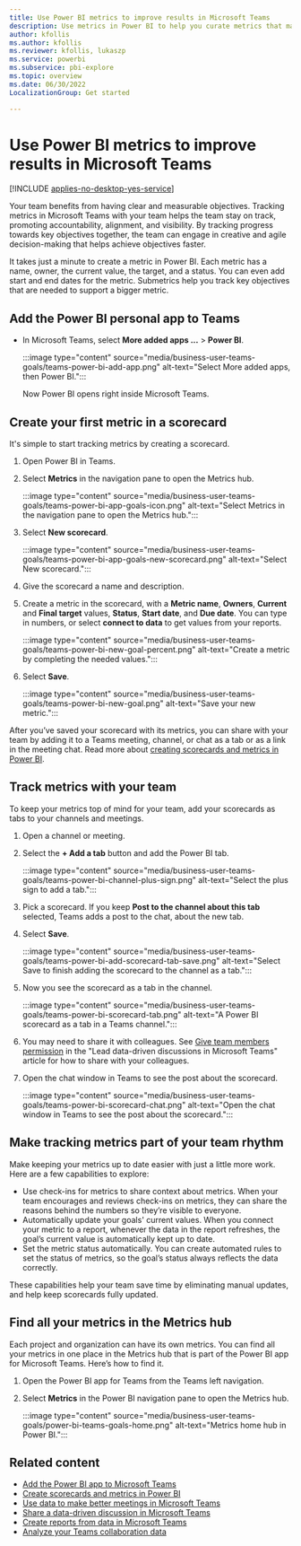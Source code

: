 ```yaml
---
title: Use Power BI metrics to improve results in Microsoft Teams
description: Use metrics in Power BI to help you curate metrics that matter, assign them to the right people, and track over time.
author: kfollis
ms.author: kfollis
ms.reviewer: kfollis, lukaszp
ms.service: powerbi
ms.subservice: pbi-explore
ms.topic: overview
ms.date: 06/30/2022
LocalizationGroup: Get started

---
```


# Use Power BI metrics to improve results in Microsoft Teams

[!INCLUDE [applies-no-desktop-yes-service](../includes/applies-no-desktop-yes-service.md)]

Your team benefits from having clear and measurable objectives. Tracking metrics in Microsoft Teams with your team helps the team stay on track, promoting accountability, alignment, and visibility. By tracking progress towards key objectives together, the team can engage in creative and agile decision-making that helps achieve objectives faster. 

It takes just a minute to create a metric in Power BI. Each metric has a name, owner, the current value, the target, and a status. You can even add start and end dates for the metric. Submetrics help you track key objectives that are needed to support a bigger metric.

## Add the Power BI personal app to Teams

- In Microsoft Teams, select **More added apps ...** > **Power BI**.

    :::image type="content" source="media/business-user-teams-goals/teams-power-bi-add-app.png" alt-text="Select More added apps, then Power BI.":::

    Now Power BI opens right inside Microsoft Teams.

## Create your first metric in a scorecard

It's simple to start tracking metrics by creating a scorecard.

1. Open Power BI in Teams.
2. Select **Metrics** in the navigation pane to open the Metrics hub.

    :::image type="content" source="media/business-user-teams-goals/teams-power-bi-app-goals-icon.png" alt-text="Select Metrics in the navigation pane to open the Metrics hub.":::

3. Select **New scorecard**.

    :::image type="content" source="media/business-user-teams-goals/teams-power-bi-app-goals-new-scorecard.png" alt-text="Select New scorecard.":::

1. Give the scorecard a name and description.
1. Create a metric in the scorecard, with a **Metric name**, **Owners**, **Current** and **Final target** values, **Status**, **Start date**, and **Due date**. You can type in numbers, or select **connect to data** to get values from your reports.

    :::image type="content" source="media/business-user-teams-goals/teams-power-bi-new-goal-percent.png" alt-text="Create a metric by completing the needed values.":::

1. Select **Save**.

    :::image type="content" source="media/business-user-teams-goals/teams-power-bi-new-goal.png" alt-text="Save your new metric.":::

After you’ve saved your scorecard with its metrics, you can share with your team by adding it to a Teams meeting, channel, or chat as a tab or as a link in the meeting chat. Read more about [creating scorecards and metrics in Power BI](../create-reports/service-goals-introduction.md).

## Track metrics with your team

To keep your metrics top of mind for your team, add your scorecards as tabs to your channels and meetings.

1. Open a channel or meeting.
4. Select the **+ Add a tab** button and add the Power BI tab.

    :::image type="content" source="media/business-user-teams-goals/teams-power-bi-channel-plus-sign.png" alt-text="Select the plus sign to add a tab.":::

3. Pick a scorecard. If you keep **Post to the channel about this tab** selected, Teams adds a post to the chat, about the new tab.

1. Select **Save**.

    :::image type="content" source="media/business-user-teams-goals/teams-power-bi-add-scorecard-tab-save.png" alt-text="Select Save to finish adding the scorecard to the channel as a tab.":::

1. Now you see the scorecard as a tab in the channel.

    :::image type="content" source="media/business-user-teams-goals/teams-power-bi-scorecard-tab.png" alt-text="A Power BI scorecard as a tab in a Teams channel.":::

1. You may need to share it with colleagues. See [Give team members permission](business-user-teams-share-data.md#give-team-members-permission) in the "Lead data-driven discussions in Microsoft Teams" article for how to share with your colleagues.

1. Open the chat window in Teams to see the post about the scorecard.

    :::image type="content" source="media/business-user-teams-goals/teams-power-bi-scorecard-chat.png" alt-text="Open the chat window in Teams to see the post about the scorecard.":::

## Make tracking metrics part of your team rhythm

Make keeping your metrics up to date easier with just a little more work. Here are a few capabilities to explore:

- Use check-ins for metrics to share context about metrics. When your team encourages and reviews check-ins on metrics, they can share the reasons behind the numbers so they’re visible to everyone.
- Automatically update your goals' current values. When you connect your metric to a report, whenever the data in the report refreshes, the goal’s current value is automatically kept up to date. 
- Set the metric status automatically.  You can create automated rules to set the status of metrics, so the goal’s status always reflects the data correctly.

These capabilities help your team save time by eliminating manual updates, and help keep scorecards fully updated.

## Find all your metrics in the Metrics hub

Each project and organization can have its own metrics. You can find all your metrics in one place in the Metrics hub that is part of the Power BI app for Microsoft Teams. Here’s how to find it.

1. Open the Power BI app for Teams from the Teams left navigation.
2. Select **Metrics** in the Power BI navigation pane to open the Metrics hub.

    :::image type="content" source="media/business-user-teams-goals/power-bi-teams-goals-home.png" alt-text="Metrics home hub in Power BI.":::

## Related content

- [Add the Power BI app to Microsoft Teams](../collaborate-share/service-microsoft-teams-app.md)
- [Create scorecards and metrics in Power BI](../create-reports/service-goals-introduction.md)
- [Use data to make better meetings in Microsoft Teams](business-user-teams-meetings.md)
- [Share a data-driven discussion in Microsoft Teams](business-user-teams-share-data.md)
- [Create reports from data in Microsoft Teams](business-user-teams-create-reports.md)
- [Analyze your Teams collaboration data](business-user-teams-collaboration-data.md)

